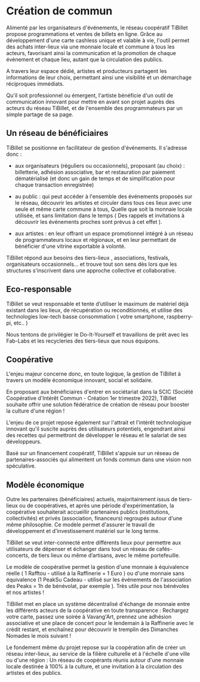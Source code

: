 # Création de commun

Alimenté par les organisateurs d'événements, le réseau coopératif TiBillet propose programmations et ventes de billets
en ligne. Grâce au développement d'une carte cashless unique et valable à vie, l'outil permet des achats inter-lieux via
une monnaie locale et commune à tous les acteurs, favorisant
ainsi la communication et la promotion de chaque évènement et chaque lieu, autant que la circulation des publics.

A travers leur espace dédié, artistes et producteurs partagent les informations de leur choix, permettant ainsi une
visibilité et un démarchage réciproques immédiats.

Qu'il soit professionnel ou émergent, l'artiste bénéficie d'un outil de communication innovant pour mettre en avant son
projet auprès des acteurs du réseau TiBillet, et de l'ensemble des programmateurs par un simple partage de sa page.

## Un réseau de bénéficiaires

TiBillet se positionne en facilitateur de gestion d'événements. Il s'adresse donc :

- aux organisateurs (réguliers ou occasionnels), proposant (au choix) : billetterie, adhésion associative, bar et
  restauration par paiement dématérialisé (et donc un gain de temps et de simplification pour chaque transaction
  enregistrée)

- au public : qui peut accéder à l'ensemble des événements proposés sur le réseau, découvrir les artistes et circuler
  dans tous ces lieux avec une seule et même carte commune à tous, Quelle que soit la monnaie locale utilisée, et sans
  limitation dans le temps ( Des rappels et invitations à découvrir les événements proches sont prévus à cet effet ).

- aux artistes : en leur offrant un espace promotionnel intégré à un réseau de programmateurs locaux et régionaux, et en
  leur permettant de bénéficier d'une vitrine exportable à volonté.

TiBillet répond aux besoins des tiers-lieux , associations, festivals, organisateurs occasionnels… et trouve tout son
sens dès lors que les structures s'inscrivent dans une approche collective et collaborative.

## Eco-responsable

TiBillet se veut responsable et tente d’utiliser le maximum de matériel déjà existant dans les lieux, de récupération ou
reconditionnés, et utilise des technologies low-tech basse consommation ( votre smartphone, raspberry-pi, etc.. )

Nous tentons de privilégier le Do-It-Yourself et travaillons de prêt avec les Fab-Labs et les recycleries des
tiers-lieux que nous équipons.

## Coopérative

L'enjeu majeur concerne donc, en toute logique, la gestion de TiBillet à travers un modèle économique innovant, social
et solidaire.

En proposant aux bénéficiaires d'entrer en sociétariat dans la SCIC (Société Coopérative d'Intérêt Commun - Création 1er
trimestre 2022), TiBillet souhaite offrir une solution fédératrice de création de réseau pour booster la culture d'une région !

L'enjeu de ce projet repose également sur l'attrait et l'intérêt technologique innovant qu'il suscite auprès des
utilisateurs potentiels, engendrant ainsi des recettes qui permettront de développer le réseau et le salariat de ses
développeurs.

Basé sur un financement coopératif, TiBillet s'appuie sur un réseau de partenaires-associés qui alimentent un fonds
commun dans une vision non spéculative.

## Modèle économique

Outre les partenaires (bénéficiaires) actuels, majoritairement issus de tiers-lieux ou de coopératives, et après une
période d'expérimentation, la coopérative souhaiterait accueillir partenaires publics
(institutions, collectivités) et privés (association, financeurs) regroupés autour d'une même philosophie. Ce
modèle permet d'assurer le travail de développement et d'investissement matériel sur le long terme.

TiBillet se veut inter-connecté entre différents lieux pour permettre aux utilisateurs de dépenser et échanger dans tout
un réseau de cafés-concerts, de tiers lieux ou même d’artisans, avec le même portefeuille.

Le modèle de coopérative permet la gestion d'une monnaie à équivalence réelle ( 1 Rafftou - utilisé à la Raffinerie = 1
Euro ) ou d'une monnaie sans équivalence (1 PeakSu Cadeau - utilisé sur les événements de l'association des Peaks = 1h
de bénévolat, par exemple ). Très utile pour nos bénévoles et nos artistes !

TiBillet met en place un système décentralisé d'échange de monnaie entre les différents acteurs de la coopérative en
toute transparence : Rechargez votre carte, passez une soirée à Vavang'Art, prennez une adhésion associative et une
place de concert pour le lendemain à la Raffinerie avec le crédit restant, et enchaînez pour découvrir le tremplin des Dimanches
Nomades le mois suivant !

Le fondement même du projet repose sur la coopération afin de créer un réseau inter-lieux, au service de la filière
culturelle et à l'échelle d'une ville ou d'une région : Un réseau de coopérants réunis autour d'une monnaie locale
destinée à 100% à la culture, et une invitation à la circulation des artistes et des publics.
